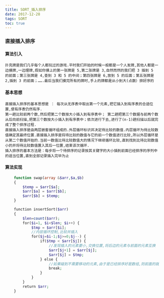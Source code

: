 ```yaml
---
title: SORT_插入排序
date: 2017-12-28
tags: SORT
toc: true
---
```


### 直接插入排序
#### 算法引入
    扑克牌是我们几乎每个人都玩过的游戏.平时我们开始的时候一般都是一个人发牌,其他人都是一边摸牌,一边理牌,假如你摸上的第一张牌是 5,第二张牌是 3,自然而然的我们把 3 插到 5 的前面；第三张牌是 4,查到 3 和 5 的中间；第四张牌是 6,放到 5 的后面；第五张牌是 2,插到 3 的前面；…….最后当我们摸完所有的牌时,手上的牌都是从小到大(点数）排好序的
#### 基本思想
    直接插入排序的基本思想是 ： 每次从无序表中取出第一个元素,把它插入到有序表的合适位置,使有序表仍然有序.
    第一趟比较前两个数,然后把第二个数按大小插入到有序表中； 第二趟把第三个数据与前两个数从后向前扫描,把第三个数按大小插入到有序表中；依次进行下去,进行了(n-1)趟扫描以后就完成了整个排序过程.
    直接插入排序是由两层嵌套循环组成的.外层循环标识并决定待比较的数值.内层循环为待比较数值确定其最终位置.直接插入排序是将待比较的数值与它的前一个数值进行比较,所以外层循环是从第二个数值开始的.当前一数值比待比较数值大的情况下继续循环比较,直到找到比待比较数值小的并将待比较数值置入其后一位置,结束该次循环.
    插入排序的基本方法是：每步将一个待排序的记录按其关键字的大小插到前面已经排序的序列中的适当位置,直到全部记录插入完毕为止

<!-- more -->

#### 算法实现
```php
    function swap(array &$arr,$a,$b)
    {
        $temp = $arr[$a];
        $arr[$a] = $arr[$b];
        $arr[$b] = $temp;
    }

    function insertSort($arr) 
    {
        $len=count($arr); 
        for($i=1, $i<$len; $i++) {
            $tmp = $arr[$i];
            //内层循环控制,比较并插入
            for($j=$i-1;$j>=0;$j--) {
                if($tmp < $arr[$j]) {
                    //发现插入的元素要小,交换位置,将后边的元素与前面的元素互换
                    $arr[$j+1] = $arr[$j];
                    $arr[$j] = $tmp;
                } else {
                    //如果碰到不需要移动的元素,由于是已经排序好是数组,则前面的就不需要再次比较了.
                    break;
                }
            }
        }
        return $arr;
    }
```